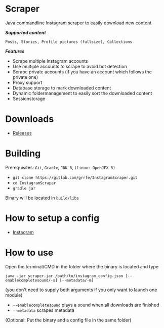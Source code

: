 # Scraper

Java commandline Instagram scraper to easily download new content

***Supported content***

`Posts, Stories, Profile pictures (fullsize), Collections`

***Features***

* Scrape multiple Instagram accounts
* Use multiple accounts to scrape to avoid bot detection
* Scrape private accounts (if you have an account which follows the private one)
* Proxy support
* Database storage to mark downloaded content
* Dynamic foldermanagement to easily sort the downloaded content
* Sessionstorage 

# Downloads

* [Releases](/-/releases)

# Building

Prerequisites: `Git`, `Gradle`, `JDK 8`, `(linux: OpenJFX 8)`

* `git clone https://gitlab.com/grrfe/InstagramScraper.git`
* `cd InstagramScraper`
* `gradle jar`

Binary will be located in `build/libs`

# How to setup a config 

* [Instagram](config_example/instagram_config_tutorial.md)

# How to use

Open the terminal/CMD in the folder where the binary is located and type


`java -jar scraper.jar /path/to/instagram_config.json [--enablecompletesound/-s] [--metadata/-m]`

(you don't need to supply both arguments if you only want to launch one module)

* `--enablecompletesound` plays a sound when all downloads are finished
* `--metadata` scrapes metadata

(Optional: Put the binary and a config file in the same folder)
